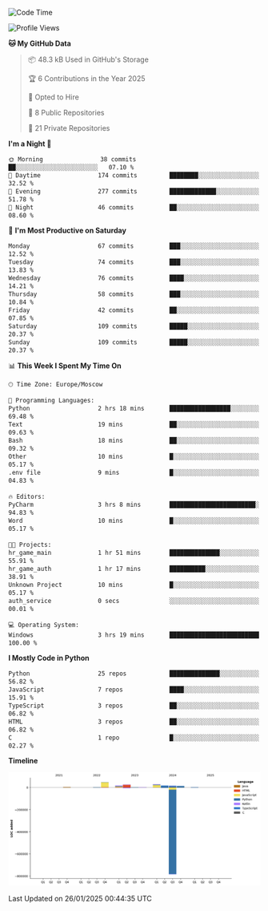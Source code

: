 <!--START_SECTION:waka-->
![Code Time](http://img.shields.io/badge/Code%20Time-589%20hrs%2035%20mins-blue)

![Profile Views](http://img.shields.io/badge/Profile%20Views-4-blue)

**🐱 My GitHub Data** 

> 📦 48.3 kB Used in GitHub's Storage 
 > 
> 🏆 6 Contributions in the Year 2025
 > 
> 💼 Opted to Hire
 > 
> 📜 8 Public Repositories 
 > 
> 🔑 21 Private Repositories 
 > 
**I'm a Night 🦉** 

```text
🌞 Morning                38 commits          ██░░░░░░░░░░░░░░░░░░░░░░░   07.10 % 
🌆 Daytime                174 commits         ████████░░░░░░░░░░░░░░░░░   32.52 % 
🌃 Evening                277 commits         █████████████░░░░░░░░░░░░   51.78 % 
🌙 Night                  46 commits          ██░░░░░░░░░░░░░░░░░░░░░░░   08.60 % 
```
📅 **I'm Most Productive on Saturday** 

```text
Monday                   67 commits          ███░░░░░░░░░░░░░░░░░░░░░░   12.52 % 
Tuesday                  74 commits          ███░░░░░░░░░░░░░░░░░░░░░░   13.83 % 
Wednesday                76 commits          ████░░░░░░░░░░░░░░░░░░░░░   14.21 % 
Thursday                 58 commits          ███░░░░░░░░░░░░░░░░░░░░░░   10.84 % 
Friday                   42 commits          ██░░░░░░░░░░░░░░░░░░░░░░░   07.85 % 
Saturday                 109 commits         █████░░░░░░░░░░░░░░░░░░░░   20.37 % 
Sunday                   109 commits         █████░░░░░░░░░░░░░░░░░░░░   20.37 % 
```


📊 **This Week I Spent My Time On** 

```text
🕑︎ Time Zone: Europe/Moscow

💬 Programming Languages: 
Python                   2 hrs 18 mins       █████████████████░░░░░░░░   69.48 % 
Text                     19 mins             ██░░░░░░░░░░░░░░░░░░░░░░░   09.63 % 
Bash                     18 mins             ██░░░░░░░░░░░░░░░░░░░░░░░   09.32 % 
Other                    10 mins             █░░░░░░░░░░░░░░░░░░░░░░░░   05.17 % 
.env file                9 mins              █░░░░░░░░░░░░░░░░░░░░░░░░   04.83 % 

🔥 Editors: 
PyCharm                  3 hrs 8 mins        ████████████████████████░   94.83 % 
Word                     10 mins             █░░░░░░░░░░░░░░░░░░░░░░░░   05.17 % 

🐱‍💻 Projects: 
hr_game_main             1 hr 51 mins        ██████████████░░░░░░░░░░░   55.91 % 
hr_game_auth             1 hr 17 mins        ██████████░░░░░░░░░░░░░░░   38.91 % 
Unknown Project          10 mins             █░░░░░░░░░░░░░░░░░░░░░░░░   05.17 % 
auth_service             0 secs              ░░░░░░░░░░░░░░░░░░░░░░░░░   00.01 % 

💻 Operating System: 
Windows                  3 hrs 19 mins       █████████████████████████   100.00 % 
```

**I Mostly Code in Python** 

```text
Python                   25 repos            ██████████████░░░░░░░░░░░   56.82 % 
JavaScript               7 repos             ████░░░░░░░░░░░░░░░░░░░░░   15.91 % 
TypeScript               3 repos             ██░░░░░░░░░░░░░░░░░░░░░░░   06.82 % 
HTML                     3 repos             ██░░░░░░░░░░░░░░░░░░░░░░░   06.82 % 
C                        1 repo              █░░░░░░░░░░░░░░░░░░░░░░░░   02.27 % 
```



**Timeline**

![Lines of Code chart](https://raw.githubusercontent.com/adlemx/adlemx/main/assets/bar_graph.png)


 Last Updated on 26/01/2025 00:44:35 UTC
<!--END_SECTION:waka-->
